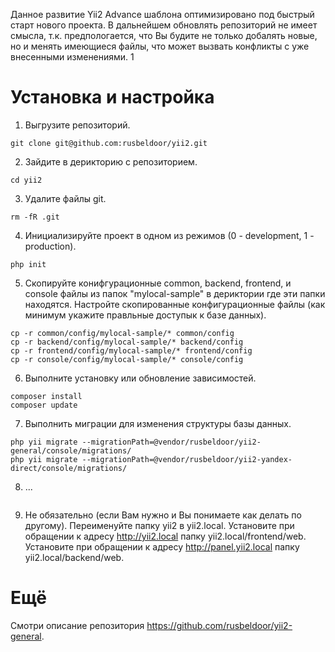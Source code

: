 Данное развитие Yii2 Advance шаблона оптимизировано под быстрый старт нового проекта. В дальнейшем обновлять репозиторий не имеет смысла, т.к. предпологается, что Вы будите не только добалять новые, но и менять имеющиеся файлы, что может вызвать конфликты с уже внесенными изменениями.
1
# Установка и настройка

1. Выгрузите репозиторий.
```
git clone git@github.com:rusbeldoor/yii2.git
```

2. Зайдите в дерикторию с репозиторием.
```
cd yii2
```

3. Удалите файлы git.
```
rm -fR .git
```

4. Инициализируйте проект в одном из режимов (0 - development, 1 - production).
```
php init
```

5. Скопируйте конифгурационные common, backend, frontend, и console файлы из папок "mylocal-sample" в дериктории где эти папки находятся. Настройте скопированные конфигурационные файлы (как минимум укажите правльные доступык к базе данных).
```
cp -r common/config/mylocal-sample/* common/config
cp -r backend/config/mylocal-sample/* backend/config
cp -r frontend/config/mylocal-sample/* frontend/config
cp -r console/config/mylocal-sample/* console/config
```

6. Выполните установку или обновление зависимостей.
```
composer install
composer update
```

7. Выполнить миграции для изменения структуры базы данных.
```
php yii migrate --migrationPath=@vendor/rusbeldoor/yii2-general/console/migrations/
php yii migrate --migrationPath=@vendor/rusbeldoor/yii2-yandex-direct/console/migrations/
```

8. ...
```
```

9. Не обязательно (если Вам нужно и Вы понимаете как делать по другому). Переименуйте папку yii2 в yii2.local. Установите при обращении к адресу http://yii2.local папку yii2.local/frontend/web. Установите при обращении к адресу http://panel.yii2.local папку yii2.local/backend/web. 

# Ещё

Смотри описание репозитория https://github.com/rusbeldoor/yii2-general.
